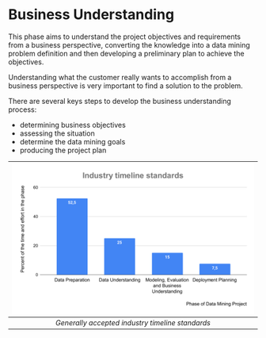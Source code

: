 Business Understanding
=====================


This phase aims to understand the project objectives and requirements from a business perspective, converting the knowledge into a data mining problem definition and then developing a preliminary plan to achieve the objectives.

Understanding what the customer really wants to accomplish from a business perspective is very important to find a solution to the problem.

There are several keys steps to develop the business understanding process:

- determining business objectives
- assessing the situation
- determine the data mining goals
- producing the project plan

| ![Industry_timeline_standards.svg](/images/Industry_timeline_standards.svg) | 
|:--:| 
| *Generally accepted industry timeline standards* |
